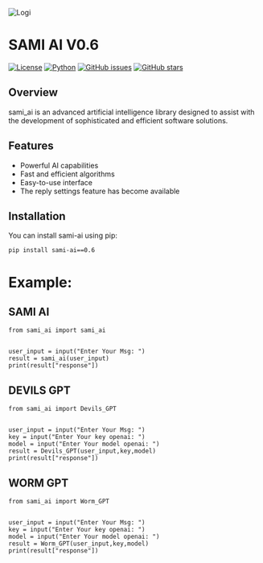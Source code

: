 ![Logi](https://raw.githubusercontent.com/mr-sami-x/sami_ai/main/logo.png)

# SAMI AI V0.6

[![License](https://img.shields.io/badge/license-MIT-blue.svg)](https://opensource.org/licenses/MIT)
[![Python](https://img.shields.io/badge/python-3.6%2B-blue.svg)](https://www.python.org/downloads/release)
[![GitHub issues](https://img.shields.io/github/issues/mr-sami-x/sami_ai)](https://github.com/mr-sami-x/sami_ai/issues)
[![GitHub stars](https://img.shields.io/github/stars/mr-sami-x/sami_ai)](https://github.com/mr-sami-x/sami_ai/stargazers)

## Overview

sami_ai is an advanced artificial intelligence library designed to assist with the development of sophisticated and efficient software solutions.

## Features

- Powerful AI capabilities
- Fast and efficient algorithms
- Easy-to-use interface
- The reply settings feature has become available
## Installation

You can install sami-ai using pip:

```
pip install sami-ai==0.6
```

# Example:

## SAMI AI
```
from sami_ai import sami_ai


user_input = input("Enter Your Msg: ")
result = sami_ai(user_input)
print(result["response"])

```

## DEVILS GPT
```
from sami_ai import Devils_GPT


user_input = input("Enter Your Msg: ")
key = input("Enter Your key openai: ")
model = input("Enter Your model openai: ")
result = Devils_GPT(user_input,key,model)
print(result["response"])

```


## WORM GPT
```
from sami_ai import Worm_GPT


user_input = input("Enter Your Msg: ")
key = input("Enter Your key openai: ")
model = input("Enter Your model openai: ")
result = Worm_GPT(user_input,key,model)
print(result["response"])

```